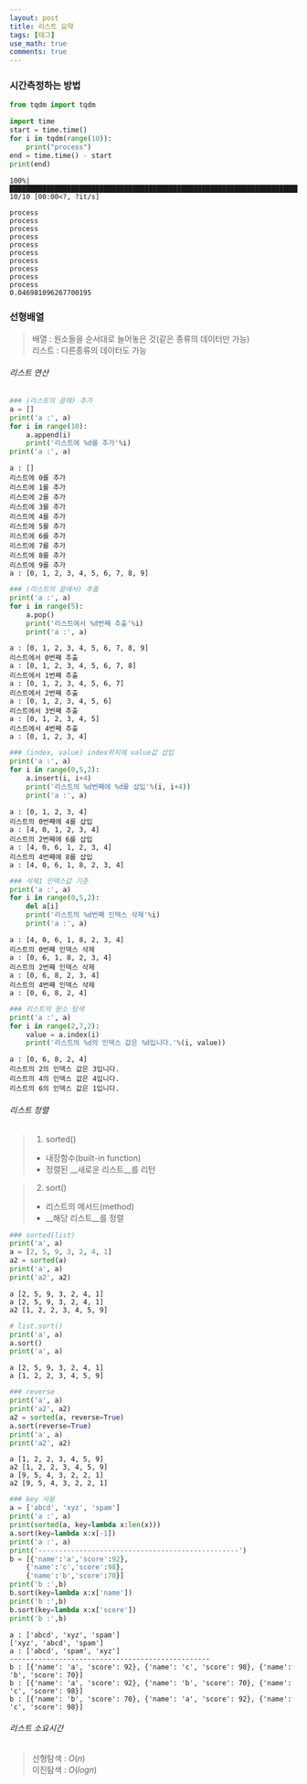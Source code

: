 ```yaml
---
layout: post
title: 리스트 요약
tags: [태그]
use_math: true
comments: true
---
```

### 시간측정하는 방법


```python
from tqdm import tqdm
```


```python
import time
start = time.time()
for i in tqdm(range(10)):
    print("process")
end = time.time() - start
print(end)
```

    100%|██████████████████████████████████████████████████████████████████████████████████████████| 10/10 [00:00<?, ?it/s]

    process
    process
    process
    process
    process
    process
    process
    process
    process
    process
    0.046981096267700195
    

    
    

### 선형배열

> 배열 : 원소들을 순서대로 늘어놓은 것(같은 종류의 데이터만 가능)  
> 리스트 : 다른종류의 데이터도 가능

###### 리스트 연산


```python
### (리스트의 끝에) 추가
a = []
print('a :', a)
for i in range(10):
    a.append(i)
    print('리스트에 %d를 추가'%i)
print('a :', a)
```

    a : []
    리스트에 0를 추가
    리스트에 1를 추가
    리스트에 2를 추가
    리스트에 3를 추가
    리스트에 4를 추가
    리스트에 5를 추가
    리스트에 6를 추가
    리스트에 7를 추가
    리스트에 8를 추가
    리스트에 9를 추가
    a : [0, 1, 2, 3, 4, 5, 6, 7, 8, 9]
    


```python
### (리스트의 끝에서) 추출
print('a :', a)
for i in range(5):
    a.pop()
    print('리스트에서 %d번째 추출'%i)
    print('a :', a)
```

    a : [0, 1, 2, 3, 4, 5, 6, 7, 8, 9]
    리스트에서 0번째 추출
    a : [0, 1, 2, 3, 4, 5, 6, 7, 8]
    리스트에서 1번째 추출
    a : [0, 1, 2, 3, 4, 5, 6, 7]
    리스트에서 2번째 추출
    a : [0, 1, 2, 3, 4, 5, 6]
    리스트에서 3번째 추출
    a : [0, 1, 2, 3, 4, 5]
    리스트에서 4번째 추출
    a : [0, 1, 2, 3, 4]
    


```python
### (index, value) index위치에 value값 삽입
print('a :', a)
for i in range(0,5,2):
    a.insert(i, i+4)
    print('리스트의 %d번째에 %d를 삽입'%(i, i+4))
    print('a :', a)
```

    a : [0, 1, 2, 3, 4]
    리스트의 0번째에 4를 삽입
    a : [4, 0, 1, 2, 3, 4]
    리스트의 2번째에 6를 삽입
    a : [4, 0, 6, 1, 2, 3, 4]
    리스트의 4번째에 8를 삽입
    a : [4, 0, 6, 1, 8, 2, 3, 4]
    


```python
### 삭제1 인덱스값 기준
print('a :', a)
for i in range(0,5,2):
    del a[i]
    print('리스트의 %d번째 인덱스 삭제'%i)
    print('a :', a)
```

    a : [4, 0, 6, 1, 8, 2, 3, 4]
    리스트의 0번째 인덱스 삭제
    a : [0, 6, 1, 8, 2, 3, 4]
    리스트의 2번째 인덱스 삭제
    a : [0, 6, 8, 2, 3, 4]
    리스트의 4번째 인덱스 삭제
    a : [0, 6, 8, 2, 4]
    


```python
### 리스트의 원소 탐색
print('a :', a)
for i in range(2,7,2):
    value = a.index(i)
    print('리스트의 %d의 인덱스 값은 %d입니다.'%(i, value))
```

    a : [0, 6, 8, 2, 4]
    리스트의 2의 인덱스 값은 3입니다.
    리스트의 4의 인덱스 값은 4입니다.
    리스트의 6의 인덱스 값은 1입니다.
    

###### 리스트 정렬
> 1) sorted()  
> - 내장함수(built-in function)  
> - 정렬된 __새로운 리스트__를 리턴

> 2) sort()
> - 리스트의 메서드(method)  
> - __해당 리스트__를 정렬


```python
### sorted(list)
print('a', a)
a = [2, 5, 9, 3, 2, 4, 1]
a2 = sorted(a)
print('a', a)
print('a2', a2)
```

    a [2, 5, 9, 3, 2, 4, 1]
    a [2, 5, 9, 3, 2, 4, 1]
    a2 [1, 2, 2, 3, 4, 5, 9]
    


```python
# list.sort()
print('a', a)
a.sort()
print('a', a)
```

    a [2, 5, 9, 3, 2, 4, 1]
    a [1, 2, 2, 3, 4, 5, 9]
    


```python
### reverse
print('a', a)
print('a2', a2)
a2 = sorted(a, reverse=True)
a.sort(reverse=True)
print('a', a)
print('a2', a2)
```

    a [1, 2, 2, 3, 4, 5, 9]
    a2 [1, 2, 2, 3, 4, 5, 9]
    a [9, 5, 4, 3, 2, 2, 1]
    a2 [9, 5, 4, 3, 2, 2, 1]
    


```python
### key 사용
a = ['abcd', 'xyz', 'spam']
print('a :', a)
print(sorted(a, key=lambda x:len(x)))
a.sort(key=lambda x:x[-1])
print('a :', a)
print('-------------------------------------------------')
b = [{'name':'a','score':92},
    {'name':'c','score':98},
    {'name':'b','score':70}]
print('b :',b)
b.sort(key=lambda x:x['name'])
print('b :',b)
b.sort(key=lambda x:x['score'])
print('b :',b)
```

    a : ['abcd', 'xyz', 'spam']
    ['xyz', 'abcd', 'spam']
    a : ['abcd', 'spam', 'xyz']
    -------------------------------------------------
    b : [{'name': 'a', 'score': 92}, {'name': 'c', 'score': 98}, {'name': 'b', 'score': 70}]
    b : [{'name': 'a', 'score': 92}, {'name': 'b', 'score': 70}, {'name': 'c', 'score': 98}]
    b : [{'name': 'b', 'score': 70}, {'name': 'a', 'score': 92}, {'name': 'c', 'score': 98}]
    

###### 리스트 소요시간
> 선형탐색 : $O(n)$  
> 이진탐색 : $O(log n)$


